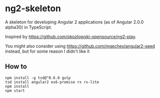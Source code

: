 # ng2-skeleton

A skeleton for developing Angular 2 applications (as of Angular 2.0.0 alpha30)
in TypeScript.

Inspired by https://github.com/pkozlowski-opensource/ng2-play.

You might also consider using https://github.com/mgechev/angular2-seed instead,
but for some reason I didn't like it

## How to

```
npm install -g tsd@^0.6.0 gulp
tsd install angular2 es6-promise rx rx-lite
npm install
npm start
```